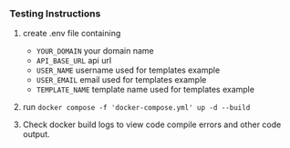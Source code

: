 ### Testing Instructions

1. create .env file containing

   - `YOUR_DOMAIN` your domain name
   - `API_BASE_URL` api url
   - `USER_NAME` username used for templates example
   - `USER_EMAIL` email used for templates example
   - `TEMPLATE_NAME` template name used for templates example

2. run `docker compose -f 'docker-compose.yml' up -d --build `

3. Check docker build logs to view code compile errors and other code output.
